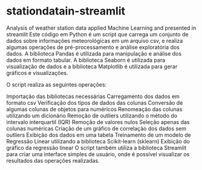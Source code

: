 # stationdatain-streamlit
Analysis of weather station data applied Machine Learning and presented in streamlit
Este código em Python é um script que carrega um conjunto de dados sobre informações meteorológicas em um arquivo csv, e realiza algumas operações de pré-processamento e análise exploratória dos dados. A biblioteca Pandas é utilizada para manipulação e análise dos dados em formato tabular. A biblioteca Seaborn é utilizada para visualização de dados e a biblioteca Matplotlib é utilizada para gerar gráficos e visualizações.

O script realiza as seguintes operações:

Importação das bibliotecas necessárias
Carregamento dos dados em formato csv
Verificação dos tipos de dados das colunas
Conversão de algumas colunas de objetos para numéricos
Renomeação das colunas utilizando um dicionário
Remoção de outliers utilizando o método do intervalo interquartil (IQR)
Remoção de valores nulos
Seleção apenas das colunas numéricas
Criação de um gráfico de correlação dos dados sem outliers
Exibição dos dados em uma tabela
Treinamento de um modelo de Regressão Linear utilizando a biblioteca Scikit-learn (sklearn)
Exibição do gráfico da regressão linear
O script também utiliza a biblioteca Streamlit para criar uma interface simples de usuário, onde é possível visualizar os resultados das operações realizadas.
